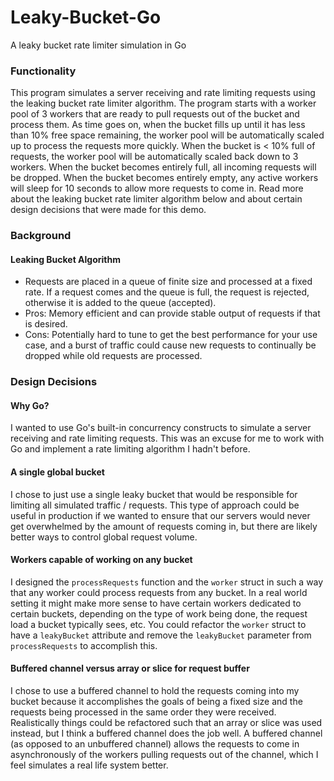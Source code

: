 # Leaky-Bucket-Go
A leaky bucket rate limiter simulation in Go

### Functionality
This program simulates a server receiving and rate limiting requests using the leaking bucket rate limiter algorithm. The program starts with a worker pool of 3 workers that are ready to pull requests out of the bucket and process them. As time goes on, when the bucket fills up until it has less than 10% free space remaining, the worker pool will be automatically scaled up to process the requests more quickly. When the bucket is < 10% full of requests, the worker pool will be automatically scaled back down to 3 workers. When the bucket becomes entirely full, all incoming requests will be dropped. When the bucket becomes entirely empty, any active workers will sleep for 10 seconds to allow more requests to come in. Read more about the leaking bucket rate limiter algorithm below and about certain design decisions that were made for this demo.

### Background
#### Leaking Bucket Algorithm
  - Requests are placed in a queue of finite size and processed at a fixed rate. If a request comes and the queue is full, the request is rejected, otherwise it is added to the queue (accepted).
  - Pros: Memory efficient and can provide stable output of requests if that is desired.
  - Cons: Potentially hard to tune to get the best performance for your use case, and a burst of traffic could cause new requests to continually be dropped while old requests are processed.

### Design Decisions

#### Why Go?
I wanted to use Go's built-in concurrency constructs to simulate a server receiving and rate limiting requests. This was an excuse for me to work with Go and implement a rate limiting algorithm I hadn't before.

#### A single global bucket
I chose to just use a single leaky bucket that would be responsible for limiting all simulated traffic / requests. This type of approach could be useful in production if we wanted to ensure that our servers would never get overwhelmed by the amount of requests coming in, but there are likely better ways to control global request volume.

#### Workers capable of working on any bucket
I designed the `processRequests` function and the `worker` struct in such a way that any worker could process requests from any bucket. In a real world setting it might make more sense to have certain workers dedicated to certain buckets, depending on the type of work being done, the request load a bucket typically sees, etc. You could refactor the `worker` struct to have a `leakyBucket` attribute and remove the `leakyBucket` parameter from `processRequests` to accomplish this.

#### Buffered channel versus array or slice for request buffer
I chose to use a buffered channel to hold the requests coming into my bucket because it accomplishes the goals of being a fixed size and the requests being processed in the same order they were received. Realistically things could be refactored such that an array or slice was used instead, but I think a buffered channel does the job well. A buffered channel (as opposed to an unbuffered channel) allows the requests to come in asynchronously of the workers pulling requests out of the channel, which I feel simulates a real life system better.
